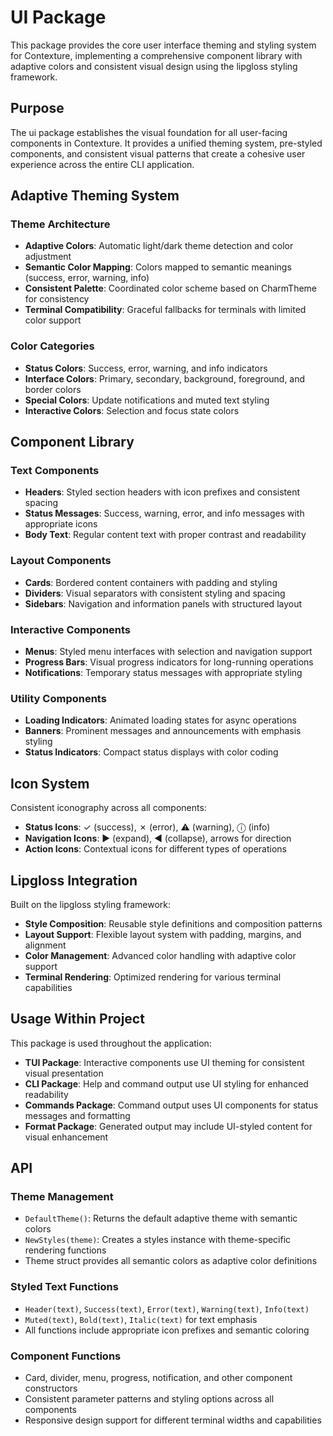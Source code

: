 # UI Package

This package provides the core user interface theming and styling system for Contexture, implementing a comprehensive component library with adaptive colors and consistent visual design using the lipgloss styling framework.

## Purpose

The ui package establishes the visual foundation for all user-facing components in Contexture. It provides a unified theming system, pre-styled components, and consistent visual patterns that create a cohesive user experience across the entire CLI application.

## Adaptive Theming System

### Theme Architecture
- **Adaptive Colors**: Automatic light/dark theme detection and color adjustment
- **Semantic Color Mapping**: Colors mapped to semantic meanings (success, error, warning, info)
- **Consistent Palette**: Coordinated color scheme based on CharmTheme for consistency
- **Terminal Compatibility**: Graceful fallbacks for terminals with limited color support

### Color Categories
- **Status Colors**: Success, error, warning, and info indicators
- **Interface Colors**: Primary, secondary, background, foreground, and border colors
- **Special Colors**: Update notifications and muted text styling
- **Interactive Colors**: Selection and focus state colors

## Component Library

### Text Components
- **Headers**: Styled section headers with icon prefixes and consistent spacing
- **Status Messages**: Success, warning, error, and info messages with appropriate icons
- **Body Text**: Regular content text with proper contrast and readability

### Layout Components
- **Cards**: Bordered content containers with padding and styling
- **Dividers**: Visual separators with consistent styling and spacing
- **Sidebars**: Navigation and information panels with structured layout

### Interactive Components
- **Menus**: Styled menu interfaces with selection and navigation support
- **Progress Bars**: Visual progress indicators for long-running operations
- **Notifications**: Temporary status messages with appropriate styling

### Utility Components
- **Loading Indicators**: Animated loading states for async operations
- **Banners**: Prominent messages and announcements with emphasis styling
- **Status Indicators**: Compact status displays with color coding

## Icon System

Consistent iconography across all components:
- **Status Icons**: ✓ (success), ✗ (error), ⚠ (warning), ⓘ (info)
- **Navigation Icons**: ▶ (expand), ◀ (collapse), arrows for direction
- **Action Icons**: Contextual icons for different types of operations

## Lipgloss Integration

Built on the lipgloss styling framework:
- **Style Composition**: Reusable style definitions and composition patterns
- **Layout Support**: Flexible layout system with padding, margins, and alignment
- **Color Management**: Advanced color handling with adaptive color support
- **Terminal Rendering**: Optimized rendering for various terminal capabilities

## Usage Within Project

This package is used throughout the application:
- **TUI Package**: Interactive components use UI theming for consistent visual presentation
- **CLI Package**: Help and command output use UI styling for enhanced readability
- **Commands Package**: Command output uses UI components for status messages and formatting
- **Format Package**: Generated output may include UI-styled content for visual enhancement

## API

### Theme Management
- `DefaultTheme()`: Returns the default adaptive theme with semantic colors
- `NewStyles(theme)`: Creates a styles instance with theme-specific rendering functions
- Theme struct provides all semantic colors as adaptive color definitions

### Styled Text Functions
- `Header(text)`, `Success(text)`, `Error(text)`, `Warning(text)`, `Info(text)`
- `Muted(text)`, `Bold(text)`, `Italic(text)` for text emphasis
- All functions include appropriate icon prefixes and semantic coloring

### Component Functions
- Card, divider, menu, progress, notification, and other component constructors
- Consistent parameter patterns and styling options across all components
- Responsive design support for different terminal widths and capabilities